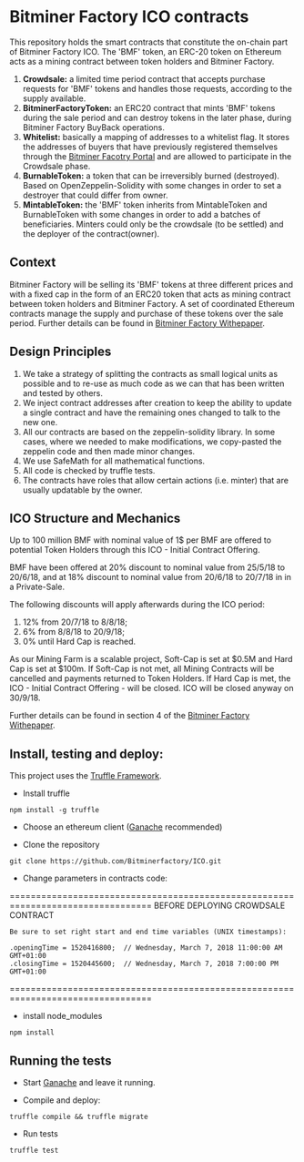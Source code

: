 # Bitminer Factory ICO contracts
This repository holds the smart contracts that constitute the on-chain part of Bitminer Factory ICO. The 'BMF' token, an ERC-20 token on Ethereum acts as a mining contract between token holders and Bitminer Factory.

1. **Crowdsale:** a limited time period contract that accepts purchase requests for 'BMF' tokens and handles those requests, according to the supply available.
2. **BitminerFactoryToken:** an ERC20 contract that mints 'BMF' tokens during the sale period and can destroy tokens in the later phase, during Bitminer Factory BuyBack operations.
3. **Whitelist:** basically a mapping of addresses to a whitelist flag. It stores the addresses of buyers that have previously registered themselves through the [Bitminer Facotry Portal](https://bitminerfactoryico.io/it/) and are allowed to participate in the Crowdsale phase.
4. **BurnableToken:** a token that can be irreversibly burned (destroyed). Based on OpenZeppelin-Solidity with some changes in order to set a destroyer that could differ from owner.
5. **MintableToken:** the 'BMF' token inherits from MintableToken and BurnableToken with some changes in order to add a batches of beneficiaries. Minters could only be the crowdsale (to be settled) and the deployer of the contract(owner).


## Context
Bitminer Factory will be selling its 'BMF' tokens at three different prices and with a fixed cap in the form of an ERC20 token that acts as mining contract between token holders and Bitminer Factory. A set of coordinated Ethereum contracts manage the supply and purchase of these tokens over the sale period. Further details can be found in [Bitminer Factory Withepaper](https://bitminerfactoryico.io/doc/BM_Whitepaper_EN.pdf).

## Design Principles
1. We take a strategy of splitting the contracts as small logical units as possible and to re-use as much code as we can that has been written and tested by others.
2. We inject contract addresses after creation to keep the ability to update a single contract and have the remaining ones changed to talk to the new one.
3. All our contracts are based on the zeppelin-solidity library.  In some cases, where we needed to make modifications, we copy-pasted the zeppelin code and then made minor changes.
4. We use SafeMath for all mathematical functions.
5. All code is checked by truffle tests.
6. The contracts have roles that allow certain actions (i.e. minter) that are usually updatable by the owner.

## ICO Structure and Mechanics
Up to 100 million BMF with nominal value of 1$ per BMF are offered to
potential Token Holders through this ICO - Initial Contract Offering. 

BMF have been offered at 20% discount to nominal value from 25/5/18 to 20/6/18, and at 18% discount to nominal value from 20/6/18 to 20/7/18 in in a Private-Sale. 

The following discounts will apply afterwards during the ICO period: 

1. 12% from 20/7/18 to 8/8/18;
2. 6% from 8/8/18 to 20/9/18; 
3. 0% until Hard Cap is reached. 

As our Mining Farm is a scalable project, Soft-Cap is set at $0.5M and Hard Cap is set at $100m. If Soft-Cap is not met, all Mining Contracts will be cancelled and payments returned to Token Holders. 
If Hard Cap is met, the ICO - Initial Contract Offering - will be closed. ICO will be closed anyway on 30/9/18.

Further details can be found in section 4 of the [Bitminer Factory Withepaper](https://bitminerfactoryico.io/doc/BM_Whitepaper_EN.pdf).

## Install, testing and deploy:
This project uses the [Truffle Framework](http://truffleframework.com/).

- Install truffle

```npm install -g truffle```

- Choose an ethereum client ([Ganache](http://truffleframework.com/ganache/) recommended)

- Clone the repository

```git clone https://github.com/Bitminerfactory/ICO.git```

- Change parameters in contracts code:

=================================================================================
                     BEFORE DEPLOYING CROWDSALE CONTRACT

    Be sure to set right start and end time variables (UNIX timestamps):

    .openingTime = 1520416800;  // Wednesday, March 7, 2018 11:00:00 AM GMT+01:00
    .closingTime = 1520445600;  // Wednesday, March 7, 2018 7:00:00 PM GMT+01:00
    
=================================================================================

- install node_modules 

 ```npm install```

## Running the tests

- Start [Ganache](http://truffleframework.com/ganache/) and leave it running.

- Compile and deploy:

```truffle compile && truffle migrate```

- Run tests 

```truffle test```
